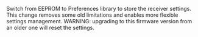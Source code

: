 Switch from EEPROM to Preferences library to store the receiver settings. This change removes some old limitations and enables more flexible settings management. WARNING: upgrading to this firmware version from an older one will reset the settings.
